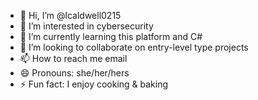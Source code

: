 - 👋 Hi, I’m @lcaldwell0215
- 👀 I’m interested in cybersecurity
- 🌱 I’m currently learning this platform and C#
- 💞️ I’m looking to collaborate on entry-level type projects
- 📫 How to reach me email
- 😄 Pronouns: she/her/hers
- ⚡ Fun fact: I enjoy cooking & baking

<!---
lcaldwell0215/lcaldwell0215 is a ✨ special ✨ repository because its `README.md` (this file) appears on your GitHub profile.
You can click the Preview link to take a look at your changes.
--->

